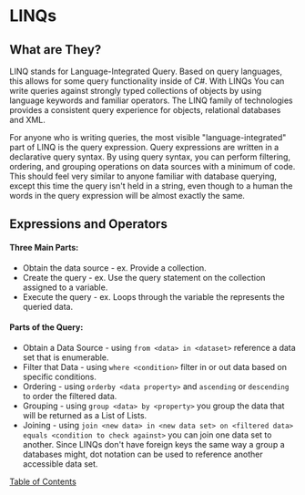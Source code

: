 # LINQs

## What are They?
LINQ stands for Language-Integrated Query. Based on query languages, this allows for some query functionality inside of C#. With LINQs You can write queries against strongly typed collections of objects by using language keywords and familiar operators. The LINQ family of technologies provides a consistent query experience for objects, relational databases and XML.

For anyone who is writing queries, the most visible "language-integrated" part of LINQ is the query expression. Query expressions are written in a declarative query syntax. By using query syntax, you can perform filtering, ordering, and grouping operations on data sources with a minimum of code. This should feel very similar to anyone familiar with database querying, except this time the query isn't held in a string, even though to a human the words in the query expression will be almost exactly the same.

## Expressions and Operators
#### Three Main Parts:
- Obtain the data source - ex. Provide a collection.
- Create the query - ex. Use the query statement on the collection assigned to a variable.
- Execute the query - ex. Loops through the variable the represents the queried data.
#### Parts of the Query:
- Obtain a Data Source - using ```from <data> in <dataset>``` reference a data set that is enumerable.
- Filter that Data - using ```where <condition>``` filter in or out data based on specific conditions.
- Ordering - using ```orderby <data property>``` and ```ascending``` or ```descending``` to order the filtered data.
- Grouping - using ```group <data> by <property>``` you group the data that will be returned as a List of Lists.
- Joining - using ```join <new data> in <new data set> on <filtered data> equals <condition to check against>``` you can join one data set to another. Since LINQs don't have foreign keys the same way a group a databases might, dot notation can be used to reference another accessible data set.



[Table of Contents](README.md)